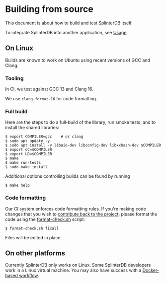 # Building from source
This document is about how to build and test SplinterDB itself.

To integrate SplinterDB into another application, see [Usage](usage.md).

## On Linux
Builds are known to work on Ubuntu using recent versions of GCC and Clang.

### Tooling
In CI, we test against GCC 13 and Clang 16.

We use `clang-format-16` for code formatting.

### Full build
Here are the steps to do a full-build of the library, run smoke tests, and to install the shared libraries:

```shell
$ export COMPILER=gcc    # or clang
$ sudo apt update -y
$ sudo apt install -y libaio-dev libconfig-dev libxxhash-dev $COMPILER
$ export CC=$COMPILER
$ export LD=$COMPILER
$ make
$ make run-tests
$ sudo make install
```

Additional options controlling builds can be found by running
```shell
$ make help
```

### Code formatting
Our CI system enforces code formatting rules.  If you're making code changes
that you wish to [contribute back to the project](../CONTRIBUTING.md), please
format the code using the [format-check.sh](../format-check.sh) script:

```shell
$ format-check.sh fixall
```
Files will be edited in place.

## On other platforms
Currently SplinterDB only works on Linux.  Some SplinterDB developers work in a Linux virtual machine.  You may also have success with a [Docker-based workflow](docker.md).
